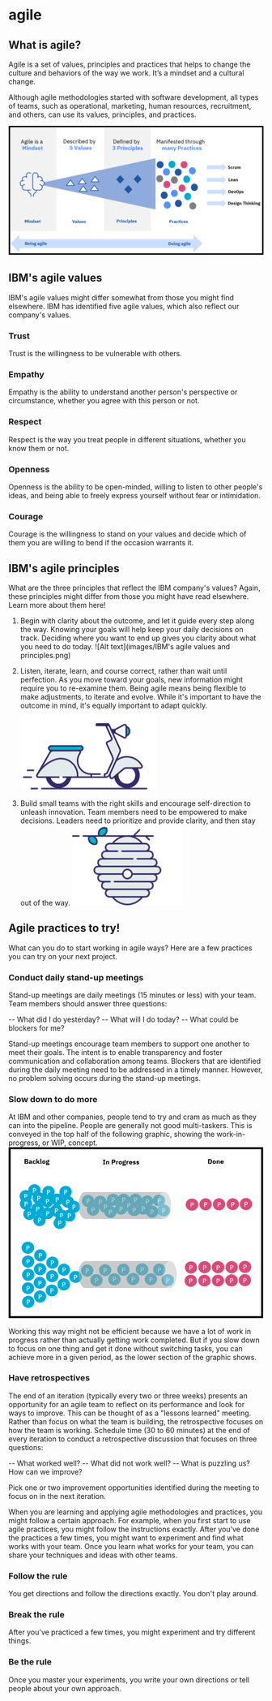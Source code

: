 # agile

## What is agile?
Agile is a set of values, principles and practices that helps to change the culture and behaviors of the way we work. It’s a mindset and a cultural change.

Although agile methodologies started with software development, all types of teams, such as operational, marketing, human resources, recruitment, and others, can use its values, principles, and practices.

![Alt text](images/Agile-essence.png)

## IBM's agile values
IBM's agile values might differ somewhat from those you might find elsewhere. IBM has identified five agile values, which also reflect our company's values.

### Trust
Trust is the willingness to be vulnerable with others.

### Empathy
Empathy is the ability to understand another person's perspective or circumstance, whether you agree with this person or not.

### Respect
Respect is the way you treat people in different situations, whether you know them or not.

### Openness
Openness is the ability to be open-minded, willing to listen to other people's ideas, and being able to freely express yourself without fear or intimidation.

### Courage
Courage is the willingness to stand on your values and decide which of them you are willing to bend if the occasion warrants it.


## IBM's agile principles
What are the three principles that reflect the IBM company's values? Again, these principles might differ from those you might have read elsewhere. Learn more about them here!


1. Begin with clarity about the outcome, and let it guide every step along the way.
Knowing your goals will help keep your daily decisions on track. Deciding where you want to end up gives you clarity about what you need to do today.
![Alt text](images/IBM's agile values and principles.png)


2. Listen, iterate, learn, and course correct, rather than wait until perfection.
As you move toward your goals, new information might require you to re-examine them. Being agile means being flexible to make adjustments, to iterate and evolve. While it's important to have the outcome in mind, it's equally important to adapt quickly.
![Alt text](images/interation-over-perfecctin.png)


3. Build small teams with the right skills and encourage self-direction to unleash innovation.
Team members need to be empowered to make decisions. Leaders need to prioritize and provide clarity, and then stay out of the way.
![Alt text](images/self-directed-teams.png)


## Agile practices to try!
What can you do to start working in agile ways? Here are a few practices you can try on your next project.

### Conduct daily stand-up meetings
Stand-up meetings are daily meetings (15 minutes or less) with your team. Team members should answer three questions:

-- What did I do yesterday?
-- What will I do today?
-- What could be blockers for me?

Stand-up meetings encourage team members to support one another to meet their goals. The intent is to enable transparency and foster communication and collaboration among teams. Blockers that are identified during the daily meeting need to be addressed in a timely manner. However, no problem solving occurs during the stand-up meetings.

### Slow down to do more
At IBM and other companies, people tend to try and cram as much as they can into the pipeline. People are generally not good multi-taskers. This is conveyed in the top half of the following graphic, showing the work-in-progress, or WIP, concept.
![Alt text](images/Agile_WIP.png)

Working this way might not be efficient because we have a lot of work in progress rather than actually getting work completed. But if you slow down to focus on one thing and get it done without switching tasks, you can achieve more in a given period, as the lower section of the graphic shows.

### Have retrospectives
The end of an iteration (typically every two or three weeks) presents an opportunity for an agile team to reflect on its performance and look for ways to improve. This can be thought of as a "lessons learned" meeting. Rather than focus on what the team is building, the retrospective focuses on how the team is working. Schedule time (30 to 60 minutes) at the end of every iteration to conduct a retrospective discussion that focuses on three questions:

-- What worked well?
-- What did not work well?
-- What is puzzling us? How can we improve?

Pick one or two improvement opportunities identified during the meeting to focus on in the next iteration.

When you are learning and applying agile methodologies and practices, you might follow a certain approach. For example, when you first start to use agile practices, you might follow the instructions exactly. After you’ve done the practices a few times, you might want to experiment and find what works with your team. Once you learn what works for your team, you can share your techniques and ideas with other teams.

### Follow the rule
You get directions and follow the directions exactly. You don't play around.

### Break the rule
After you've practiced a few times, you might experiment and try different things.

### Be the rule
Once you master your experiments, you write your own directions or tell people about your own approach.


